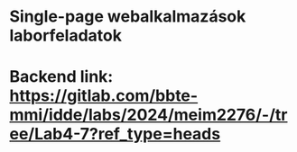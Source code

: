 # Single-page webalkalmazások laborfeladatok

# Backend link: https://gitlab.com/bbte-mmi/idde/labs/2024/meim2276/-/tree/Lab4-7?ref_type=heads
